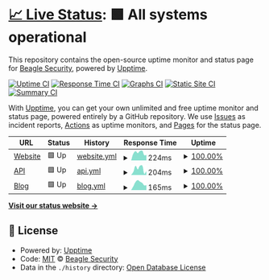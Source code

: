 # [📈 Live Status](https://stats.beaglesecurity.com): <!--live status--> **🟩 All systems operational**

This repository contains the open-source uptime monitor and status page for [Beagle Security](https://beaglesecurity.com), powered by [Upptime](https://github.com/upptime/upptime).

[![Uptime CI](https://github.com/beaglesecurity/uptime/workflows/Uptime%20CI/badge.svg)](https://github.com/beaglesecurity/uptime/actions?query=workflow%3A%22Uptime+CI%22)
[![Response Time CI](https://github.com/beaglesecurity/uptime/workflows/Response%20Time%20CI/badge.svg)](https://github.com/beaglesecurity/uptime/actions?query=workflow%3A%22Response+Time+CI%22)
[![Graphs CI](https://github.com/beaglesecurity/uptime/workflows/Graphs%20CI/badge.svg)](https://github.com/beaglesecurity/uptime/actions?query=workflow%3A%22Graphs+CI%22)
[![Static Site CI](https://github.com/beaglesecurity/uptime/workflows/Static%20Site%20CI/badge.svg)](https://github.com/beaglesecurity/uptime/actions?query=workflow%3A%22Static+Site+CI%22)
[![Summary CI](https://github.com/beaglesecurity/uptime/workflows/Summary%20CI/badge.svg)](https://github.com/beaglesecurity/uptime/actions?query=workflow%3A%22Summary+CI%22)

With [Upptime](https://upptime.js.org), you can get your own unlimited and free uptime monitor and status page, powered entirely by a GitHub repository. We use [Issues](https://github.com/beaglesecurity/uptime/issues) as incident reports, [Actions](https://github.com/beaglesecurity/uptime/actions) as uptime monitors, and [Pages](https://stats.beaglesecurity.com) for the status page.

<!--start: status pages-->
<!-- This summary is generated by Upptime (https://github.com/upptime/upptime) -->
<!-- Do not edit this manually, your changes will be overwritten -->
<!-- prettier-ignore -->
| URL | Status | History | Response Time | Uptime |
| --- | ------ | ------- | ------------- | ------ |
| <img alt="" src="https://icons.duckduckgo.com/ip3/beaglesecurity.com.ico" height="13"> [Website](https://beaglesecurity.com) | 🟩 Up | [website.yml](https://github.com/beaglesecurity/uptime/commits/HEAD/history/website.yml) | <details><summary><img alt="Response time graph" src="./graphs/website/response-time-week.png" height="20"> 224ms</summary><br><a href="https://status.beaglesecurity.com/history/website"><img alt="Response time 234" src="https://img.shields.io/endpoint?url=https%3A%2F%2Fraw.githubusercontent.com%2Fbeaglesecurity%2Fuptime%2FHEAD%2Fapi%2Fwebsite%2Fresponse-time.json"></a><br><a href="https://status.beaglesecurity.com/history/website"><img alt="24-hour response time 161" src="https://img.shields.io/endpoint?url=https%3A%2F%2Fraw.githubusercontent.com%2Fbeaglesecurity%2Fuptime%2FHEAD%2Fapi%2Fwebsite%2Fresponse-time-day.json"></a><br><a href="https://status.beaglesecurity.com/history/website"><img alt="7-day response time 224" src="https://img.shields.io/endpoint?url=https%3A%2F%2Fraw.githubusercontent.com%2Fbeaglesecurity%2Fuptime%2FHEAD%2Fapi%2Fwebsite%2Fresponse-time-week.json"></a><br><a href="https://status.beaglesecurity.com/history/website"><img alt="30-day response time 224" src="https://img.shields.io/endpoint?url=https%3A%2F%2Fraw.githubusercontent.com%2Fbeaglesecurity%2Fuptime%2FHEAD%2Fapi%2Fwebsite%2Fresponse-time-month.json"></a><br><a href="https://status.beaglesecurity.com/history/website"><img alt="1-year response time 229" src="https://img.shields.io/endpoint?url=https%3A%2F%2Fraw.githubusercontent.com%2Fbeaglesecurity%2Fuptime%2FHEAD%2Fapi%2Fwebsite%2Fresponse-time-year.json"></a></details> | <details><summary><a href="https://status.beaglesecurity.com/history/website">100.00%</a></summary><a href="https://status.beaglesecurity.com/history/website"><img alt="All-time uptime 100.00%" src="https://img.shields.io/endpoint?url=https%3A%2F%2Fraw.githubusercontent.com%2Fbeaglesecurity%2Fuptime%2FHEAD%2Fapi%2Fwebsite%2Fuptime.json"></a><br><a href="https://status.beaglesecurity.com/history/website"><img alt="24-hour uptime 100.00%" src="https://img.shields.io/endpoint?url=https%3A%2F%2Fraw.githubusercontent.com%2Fbeaglesecurity%2Fuptime%2FHEAD%2Fapi%2Fwebsite%2Fuptime-day.json"></a><br><a href="https://status.beaglesecurity.com/history/website"><img alt="7-day uptime 100.00%" src="https://img.shields.io/endpoint?url=https%3A%2F%2Fraw.githubusercontent.com%2Fbeaglesecurity%2Fuptime%2FHEAD%2Fapi%2Fwebsite%2Fuptime-week.json"></a><br><a href="https://status.beaglesecurity.com/history/website"><img alt="30-day uptime 100.00%" src="https://img.shields.io/endpoint?url=https%3A%2F%2Fraw.githubusercontent.com%2Fbeaglesecurity%2Fuptime%2FHEAD%2Fapi%2Fwebsite%2Fuptime-month.json"></a><br><a href="https://status.beaglesecurity.com/history/website"><img alt="1-year uptime 100.00%" src="https://img.shields.io/endpoint?url=https%3A%2F%2Fraw.githubusercontent.com%2Fbeaglesecurity%2Fuptime%2FHEAD%2Fapi%2Fwebsite%2Fuptime-year.json"></a></details>
| <img alt="" src="https://icons.duckduckgo.com/ip3/api.beaglesecurity.com.ico" height="13"> [API](https://api.beaglesecurity.com/healthz) | 🟩 Up | [api.yml](https://github.com/beaglesecurity/uptime/commits/HEAD/history/api.yml) | <details><summary><img alt="Response time graph" src="./graphs/api/response-time-week.png" height="20"> 204ms</summary><br><a href="https://status.beaglesecurity.com/history/api"><img alt="Response time 213" src="https://img.shields.io/endpoint?url=https%3A%2F%2Fraw.githubusercontent.com%2Fbeaglesecurity%2Fuptime%2FHEAD%2Fapi%2Fapi%2Fresponse-time.json"></a><br><a href="https://status.beaglesecurity.com/history/api"><img alt="24-hour response time 128" src="https://img.shields.io/endpoint?url=https%3A%2F%2Fraw.githubusercontent.com%2Fbeaglesecurity%2Fuptime%2FHEAD%2Fapi%2Fapi%2Fresponse-time-day.json"></a><br><a href="https://status.beaglesecurity.com/history/api"><img alt="7-day response time 204" src="https://img.shields.io/endpoint?url=https%3A%2F%2Fraw.githubusercontent.com%2Fbeaglesecurity%2Fuptime%2FHEAD%2Fapi%2Fapi%2Fresponse-time-week.json"></a><br><a href="https://status.beaglesecurity.com/history/api"><img alt="30-day response time 181" src="https://img.shields.io/endpoint?url=https%3A%2F%2Fraw.githubusercontent.com%2Fbeaglesecurity%2Fuptime%2FHEAD%2Fapi%2Fapi%2Fresponse-time-month.json"></a><br><a href="https://status.beaglesecurity.com/history/api"><img alt="1-year response time 214" src="https://img.shields.io/endpoint?url=https%3A%2F%2Fraw.githubusercontent.com%2Fbeaglesecurity%2Fuptime%2FHEAD%2Fapi%2Fapi%2Fresponse-time-year.json"></a></details> | <details><summary><a href="https://status.beaglesecurity.com/history/api">100.00%</a></summary><a href="https://status.beaglesecurity.com/history/api"><img alt="All-time uptime 99.95%" src="https://img.shields.io/endpoint?url=https%3A%2F%2Fraw.githubusercontent.com%2Fbeaglesecurity%2Fuptime%2FHEAD%2Fapi%2Fapi%2Fuptime.json"></a><br><a href="https://status.beaglesecurity.com/history/api"><img alt="24-hour uptime 100.00%" src="https://img.shields.io/endpoint?url=https%3A%2F%2Fraw.githubusercontent.com%2Fbeaglesecurity%2Fuptime%2FHEAD%2Fapi%2Fapi%2Fuptime-day.json"></a><br><a href="https://status.beaglesecurity.com/history/api"><img alt="7-day uptime 100.00%" src="https://img.shields.io/endpoint?url=https%3A%2F%2Fraw.githubusercontent.com%2Fbeaglesecurity%2Fuptime%2FHEAD%2Fapi%2Fapi%2Fuptime-week.json"></a><br><a href="https://status.beaglesecurity.com/history/api"><img alt="30-day uptime 100.00%" src="https://img.shields.io/endpoint?url=https%3A%2F%2Fraw.githubusercontent.com%2Fbeaglesecurity%2Fuptime%2FHEAD%2Fapi%2Fapi%2Fuptime-month.json"></a><br><a href="https://status.beaglesecurity.com/history/api"><img alt="1-year uptime 99.95%" src="https://img.shields.io/endpoint?url=https%3A%2F%2Fraw.githubusercontent.com%2Fbeaglesecurity%2Fuptime%2FHEAD%2Fapi%2Fapi%2Fuptime-year.json"></a></details>
| <img alt="" src="https://icons.duckduckgo.com/ip3/beaglesecurity.com.ico" height="13"> [Blog](https://beaglesecurity.com/blog) | 🟩 Up | [blog.yml](https://github.com/beaglesecurity/uptime/commits/HEAD/history/blog.yml) | <details><summary><img alt="Response time graph" src="./graphs/blog/response-time-week.png" height="20"> 165ms</summary><br><a href="https://status.beaglesecurity.com/history/blog"><img alt="Response time 246" src="https://img.shields.io/endpoint?url=https%3A%2F%2Fraw.githubusercontent.com%2Fbeaglesecurity%2Fuptime%2FHEAD%2Fapi%2Fblog%2Fresponse-time.json"></a><br><a href="https://status.beaglesecurity.com/history/blog"><img alt="24-hour response time 120" src="https://img.shields.io/endpoint?url=https%3A%2F%2Fraw.githubusercontent.com%2Fbeaglesecurity%2Fuptime%2FHEAD%2Fapi%2Fblog%2Fresponse-time-day.json"></a><br><a href="https://status.beaglesecurity.com/history/blog"><img alt="7-day response time 165" src="https://img.shields.io/endpoint?url=https%3A%2F%2Fraw.githubusercontent.com%2Fbeaglesecurity%2Fuptime%2FHEAD%2Fapi%2Fblog%2Fresponse-time-week.json"></a><br><a href="https://status.beaglesecurity.com/history/blog"><img alt="30-day response time 153" src="https://img.shields.io/endpoint?url=https%3A%2F%2Fraw.githubusercontent.com%2Fbeaglesecurity%2Fuptime%2FHEAD%2Fapi%2Fblog%2Fresponse-time-month.json"></a><br><a href="https://status.beaglesecurity.com/history/blog"><img alt="1-year response time 234" src="https://img.shields.io/endpoint?url=https%3A%2F%2Fraw.githubusercontent.com%2Fbeaglesecurity%2Fuptime%2FHEAD%2Fapi%2Fblog%2Fresponse-time-year.json"></a></details> | <details><summary><a href="https://status.beaglesecurity.com/history/blog">100.00%</a></summary><a href="https://status.beaglesecurity.com/history/blog"><img alt="All-time uptime 100.00%" src="https://img.shields.io/endpoint?url=https%3A%2F%2Fraw.githubusercontent.com%2Fbeaglesecurity%2Fuptime%2FHEAD%2Fapi%2Fblog%2Fuptime.json"></a><br><a href="https://status.beaglesecurity.com/history/blog"><img alt="24-hour uptime 100.00%" src="https://img.shields.io/endpoint?url=https%3A%2F%2Fraw.githubusercontent.com%2Fbeaglesecurity%2Fuptime%2FHEAD%2Fapi%2Fblog%2Fuptime-day.json"></a><br><a href="https://status.beaglesecurity.com/history/blog"><img alt="7-day uptime 100.00%" src="https://img.shields.io/endpoint?url=https%3A%2F%2Fraw.githubusercontent.com%2Fbeaglesecurity%2Fuptime%2FHEAD%2Fapi%2Fblog%2Fuptime-week.json"></a><br><a href="https://status.beaglesecurity.com/history/blog"><img alt="30-day uptime 100.00%" src="https://img.shields.io/endpoint?url=https%3A%2F%2Fraw.githubusercontent.com%2Fbeaglesecurity%2Fuptime%2FHEAD%2Fapi%2Fblog%2Fuptime-month.json"></a><br><a href="https://status.beaglesecurity.com/history/blog"><img alt="1-year uptime 100.00%" src="https://img.shields.io/endpoint?url=https%3A%2F%2Fraw.githubusercontent.com%2Fbeaglesecurity%2Fuptime%2FHEAD%2Fapi%2Fblog%2Fuptime-year.json"></a></details>

<!--end: status pages-->

[**Visit our status website →**](https://stats.beaglesecurity.com)

## 📄 License

- Powered by: [Upptime](https://github.com/upptime/upptime)
- Code: [MIT](./LICENSE) © [Beagle Security](https://beaglesecurity.com)
- Data in the `./history` directory: [Open Database License](https://opendatacommons.org/licenses/odbl/1-0/)
